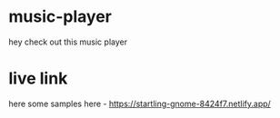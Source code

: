 # music-player 

 hey check out this music player

# live link 

 here some samples here - https://startling-gnome-8424f7.netlify.app/
